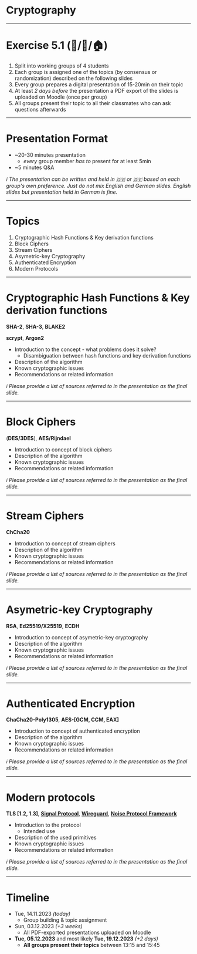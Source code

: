 <!-- theme: default -->
<!-- paginate: true -->
<!-- footer: Copyright (c) by **Philipp Bandow** | Licensed under [CC-BY-SA 4.0](https://creativecommons.org/licenses/by-sa/4.0/) -->

# Cryptography

---

# Exercise 5.1 (:handshake:/:pencil:/:house:)

1. Split into working groups of 4 students
2. Each group is assigned one of the topics (by consensus or
   randomization) described on the following slides
3. Every group prepares a digital presentation of 15-20min on their
   topic
4. At least _2 days before_ the presentation a PDF export of the
   slides is uploaded on Moodle (once per group)
5. All groups present their topic to all their classmates who can ask
   questions afterwards

---

# Presentation Format

* ~20-30 minutes presentation
  * _every_ group member _has to_ present for at least 5min
* ~5 minutes Q&A

_:information_source: The presentation can be written and held in :uk:
or :de: based on each group's own preference. Just do not mix English
and German slides. English slides but presentation held in German is
fine._


---

# Topics

1. Cryptographic Hash Functions & Key derivation functions
2. Block Ciphers
3. Stream Ciphers
4. Asymetric-key Cryptography
5. Authenticated Encryption
6. Modern Protocols

---

# Cryptographic Hash Functions & Key derivation functions

**SHA-2**, **SHA-3**, **BLAKE2**

**scrypt**, **Argon2**

* Introduction to the concept - what problems does it solve?
  * Disambiguation between hash functions and key derivation functions
* Description of the algorithm
* Known cryptographic issues
* Recommendations or related information

_:information_source: Please provide a list of sources referred to in
the presentation as the final slide._

---

# Block Ciphers

(**DES/3DES**), **AES/Rijndael**

* Introduction to concept of block ciphers
* Description of the algorithm
* Known cryptographic issues
* Recommendations or related information

_:information_source: Please provide a list of sources referred to in
the presentation as the final slide._

---

# Stream Ciphers

**ChCha20**

* Introduction to concept of stream ciphers
* Description of the algorithm
* Known cryptographic issues
* Recommendations or related information

_:information_source: Please provide a list of sources referred to in
the presentation as the final slide._

---

# Asymetric-key Cryptography

**RSA**, **Ed25519/X25519**, **ECDH**

* Introduction to concept of asymetric-key cryptography
* Description of the algorithm
* Known cryptographic issues
* Recommendations or related information

_:information_source: Please provide a list of sources referred to in
the presentation as the final slide._

---

# Authenticated Encryption

**ChaCha20-Poly1305**, **AES-[GCM, CCM, EAX]**

* Introduction to concept of authenticated encryption
* Description of the algorithm
* Known cryptographic issues
* Recommendations or related information

_:information_source: Please provide a list of sources referred to in
the presentation as the final slide._

---

# Modern protocols

**TLS [1.2, 1.3]**, **[Signal Protocol](https://signal.org/docs/)**, **[Wireguard](<https://www.wireguard.com/papers/wireguard.pdf>)**, **[Noise Protocol Framework](https://noiseprotocol.org/)**

* Introduction to the protocol
  * Intended use
* Description of the used primitives
* Known cryptographic issues
* Recommendations or related information

_:information_source: Please provide a list of sources referred to in
the presentation as the final slide._

---

# Timeline

* Tue, 14.11.2023 _(today)_
  * Group building & topic assignment
* Sun, 03.12.2023 _(+3 weeks)_
  * All PDF-exported presentations uploaded on Moodle
* **Tue, 05.12.2023** and most likely **Tue, 19.12.2023** _(+2 days)_
  * **All groups present their topics** between 13:15 and 15:45

